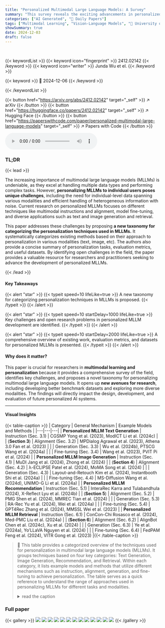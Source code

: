 ```yaml
---
title: "Personalized Multimodal Large Language Models: A Survey"
summary: "This survey reveals the exciting advancements in personalized multimodal large language models (MLLMs), offering a novel taxonomy, highlighting key challenges and applications, ultimately pushing the ..."
categories: ["AI Generated", "🤗 Daily Papers"]
tags: ["Multimodal Learning", "Vision-Language Models", "🏢 University of California, San Diego",]
showSummary: true
date: 2024-12-03
draft: false
---
```


<br>

{{< keywordList >}}
{{< keyword icon="fingerprint" >}} 2412.02142 {{< /keyword >}}
{{< keyword icon="writer" >}} Junda Wu et el. {{< /keyword >}}
 
{{< keyword >}} 🤗 2024-12-06 {{< /keyword >}}
 
{{< /keywordList >}}

{{< button href="https://arxiv.org/abs/2412.02142" target="_self" >}}
↗ arXiv
{{< /button >}}
{{< button href="https://huggingface.co/papers/2412.02142" target="_self" >}}
↗ Hugging Face
{{< /button >}}
{{< button href="https://paperswithcode.com/paper/personalized-multimodal-large-language-models" target="_self" >}}
↗ Papers with Code
{{< /button >}}



<audio controls>
    <source src="https://ai-paper-reviewer.com/2412.02142/podcast.wav" type="audio/wav">
    Your browser does not support the audio element.
</audio>


### TL;DR


{{< lead >}}

The increasing importance of multimodal large language models (MLLMs) is undeniable, as they excel at handling multiple data types and performing complex tasks. However, **personalizing MLLMs to individual users poses unique challenges**, including the need for individual-level data spanning various modalities and efficient handling of heterogeneous information with noise. Current research on personalized MLLMs focuses on different techniques like multimodal instructions and alignment, model fine-tuning, and diverse applications such as text and image generation and retrieval.

This paper addresses these challenges by proposing **a new taxonomy for categorizing the personalization techniques used in MLLMs.**  It systematically categorizes existing methods based on their approach to personalization in various modalities (text, image, etc). The authors also provide a concise summary of personalization tasks, evaluation metrics, and useful datasets. By identifying open challenges in the field, the paper provides a valuable resource for researchers and practitioners seeking to advance the development of personalized MLLMs.

{{< /lead >}}


#### Key Takeaways

{{< alert "star" >}}
{{< typeit speed=10 lifeLike=true >}} A new taxonomy for categorizing personalization techniques in MLLMs is proposed. {{< /typeit >}}
{{< /alert >}}

{{< alert "star" >}}
{{< typeit speed=10 startDelay=1000 lifeLike=true >}} Key challenges and open research problems in personalized MLLM development are identified. {{< /typeit >}}
{{< /alert >}}

{{< alert "star" >}}
{{< typeit speed=10 startDelay=2000 lifeLike=true >}} A comprehensive overview of existing work, evaluation metrics, and datasets for personalized MLLMs is presented. {{< /typeit >}}
{{< /alert >}}

#### Why does it matter?
This paper is crucial for researchers in **multimodal learning and personalization** because it provides a comprehensive survey of the field, identifies key challenges, and proposes a novel taxonomy for personalizing multimodal large language models. It opens up **new avenues for research**, including developing better benchmark datasets and exploring more diverse modalities. The findings will directly impact the design, development, and evaluation of future personalized AI systems.

------
#### Visual Insights





{{< table-caption >}}
| Category | General Mechanism | Example Models and Methods |
|---|---|---|
| **Personalized MLLM Text Generation** | Instruction (Sec. 3.1) | CGSMP Yong et al. (2023), ModICT Li et al. (2024c) |
| (**Section 3**) | Alignment (Sec. 3.2) | MPDialog Agrawal et al. (2023), Athena 3.0 Fan et al. (2023) |
|  | Generation (Sec. 3.3) | Wu et al. (2024b), PTSCG Wang et al. (2024a) |
|  | Fine-tuning (Sec. 3.4) | Wang et al. (2023), PVIT Pi et al. (2024) |
| **Personalized MLLM Image Generation** | Instruction (Sec. 4.1) | MuDI Jang et al. (2024), Zhong et al. (2024) |
| (**Section 4**) | Alignment (Sec. 4.2) | λ-ECLIPSE Patel et al. (2024), MoMA Song et al. (2024) |
|  | Generation (Sec. 4.3) | Layout-and-Retouch Kim et al. (2024), Instantbooth Shi et al. (2024a) |
|  | Fine-tuning (Sec. 4.4) | MS-Diffusion Wang et al. (2024d), UNIMO-G Li et al. (2024a) |
| **Personalized MLLM Recommendation** | Instruction (Sec. 5.1) | InteraRec Karra and Tulabandhula (2024), X-Reflect Lyu et al. (2024b) |
| (**Section 5**) | Alignment (Sec. 5.2) | PMG Shen et al. (2024), MMREC Tian et al. (2024) |
|  | Generation (Sec. 5.3) | RA-Rec Yu et al. (2024), Wei et al. (2024a) |
|  | Fine-tuning (Sec. 5.4) | GPT4Rec Zhang et al. (2024), MMSSL Wei et al. (2023) |
| **Personalized MLLM Retrieval** | Instruction (Sec. 6.1) | ConCon-Chi Rosasco et al. (2024), Med-PMC Liu et al. (2024a) |
| (**Section 6**) | Alignment (Sec. 6.2) | AlignBot Chen et al. (2024c), Xu et al. (2024) |
|  | Generation (Sec. 6.3) | Ye et al. (2024a), Yo’LLaVA Nguyen et al. (2024) |
|  | Fine-tuning (Sec. 6.4) | FedPAM Feng et al. (2024), VITR Gong et al. (2023) |{{< /table-caption >}}

> 🔼 This table provides a categorized overview of the techniques used for personalization in multimodal large language models (MLLMs).  It groups techniques based on four key categories: Text Generation, Image Generation, Recommendation, and Retrieval. Within each category, it lists example models and methods that utilize different mechanisms such as instruction, alignment, generation, and fine-tuning to achieve personalization.  The table serves as a quick reference to understand the range of approaches used in personalizing MLLMs for different tasks and modalities.
> <details>
> <summary>read the caption</summary>
> Table 1: Overview of Techniques for Personalized Multimodal Large Language Models (Sections 3-6).
> </details>





### Full paper

{{< gallery >}}
<img src="https://ai-paper-reviewer.com/2412.02142/1.png" class="grid-w50 md:grid-w33 xl:grid-w25" />
<img src="https://ai-paper-reviewer.com/2412.02142/2.png" class="grid-w50 md:grid-w33 xl:grid-w25" />
<img src="https://ai-paper-reviewer.com/2412.02142/3.png" class="grid-w50 md:grid-w33 xl:grid-w25" />
<img src="https://ai-paper-reviewer.com/2412.02142/4.png" class="grid-w50 md:grid-w33 xl:grid-w25" />
<img src="https://ai-paper-reviewer.com/2412.02142/5.png" class="grid-w50 md:grid-w33 xl:grid-w25" />
<img src="https://ai-paper-reviewer.com/2412.02142/6.png" class="grid-w50 md:grid-w33 xl:grid-w25" />
<img src="https://ai-paper-reviewer.com/2412.02142/7.png" class="grid-w50 md:grid-w33 xl:grid-w25" />
<img src="https://ai-paper-reviewer.com/2412.02142/8.png" class="grid-w50 md:grid-w33 xl:grid-w25" />
<img src="https://ai-paper-reviewer.com/2412.02142/9.png" class="grid-w50 md:grid-w33 xl:grid-w25" />
<img src="https://ai-paper-reviewer.com/2412.02142/10.png" class="grid-w50 md:grid-w33 xl:grid-w25" />
<img src="https://ai-paper-reviewer.com/2412.02142/11.png" class="grid-w50 md:grid-w33 xl:grid-w25" />
<img src="https://ai-paper-reviewer.com/2412.02142/12.png" class="grid-w50 md:grid-w33 xl:grid-w25" />
<img src="https://ai-paper-reviewer.com/2412.02142/13.png" class="grid-w50 md:grid-w33 xl:grid-w25" />
{{< /gallery >}}